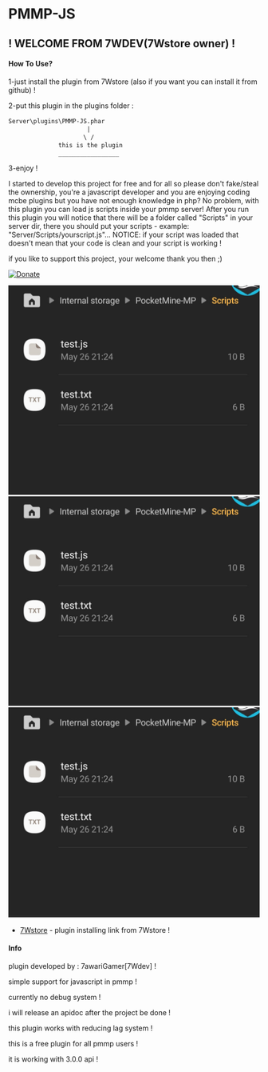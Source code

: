 

# PMMP-JS
## ! WELCOME FROM 7WDEV(7Wstore owner) !

#### How To Use?
1-just install the plugin from 7Wstore (also if you want you can install it from github) !

2-put this plugin in the plugins folder :
```
Server\plugins\PMMP-JS.phar
                      |
                     \ /
              this is the plugin
              _________________
```
3-enjoy !


I started to develop this project for free and for all so please don't fake/steal the ownership, you're a javascript developer and you are enjoying coding mcbe plugins but you have not enough knowledge in php?
No problem, with this plugin you can load js scripts inside your pmmp server!
After you run this plugin you will notice that there will be a folder called "Scripts" in your server dir, there you should put your scripts - example: "Server/Scripts/yourscript.js"...
NOTICE: if your script was loaded that doesn't mean that your code is clean and your script is working !

if you like to support this project, your welcome thank you then ;)

[![Donate](https://img.shields.io/badge/donate-PayPal-yellow.svg?style=flat-square)](https://paypal.me/AdeIssawe)

![](resources/20200526_215601.jpg) ![](resources/20200526_215601.jpg) ![](resources/20200526_215601.jpg)

* [7Wstore](#) - plugin installing link from 7Wstore !


#### Info
plugin developed by : 7awariGamer[7Wdev] !

simple support for javascript in pmmp !

currently no debug system !

i will release an apidoc after the project be done !

this plugin works with reducing lag system !

this is a free plugin for all pmmp users !

it is working with 3.0.0 api !


